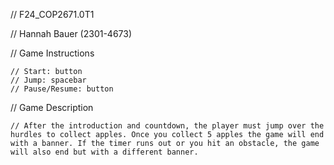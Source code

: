 // F24_COP2671.0T1

// Hannah Bauer (2301-4673)

// Game Instructions
		
	// Start: button
	// Jump: spacebar
 	// Pause/Resume: button

// Game Description

	// After the introduction and countdown, the player must jump over the hurdles to collect apples. Once you collect 5 apples the game will end with a banner. If the timer runs out or you hit an obstacle, the game will also end but with a different banner.
